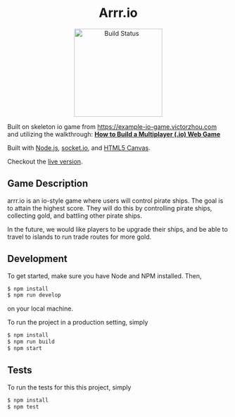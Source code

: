 <h1 align="center">
    Arrr.io
</h1>
<p align="center">
    <img src="https://user-images.githubusercontent.com/24238074/92659677-d76e5500-f2c6-11ea-8969-54025e018597.png" width="200" height="200" alt="Build Status"></img>
  </a>
</p>

Built on skeleton io game from <a href="https://example-io-game.victorzhou.com">https://example-io-game.victorzhou.com</a> and utilizing the walkthrough: [**How to Build a Multiplayer (.io) Web Game**](https://victorzhou.com/blog/build-an-io-game-part-1/)

Built with [Node.js](https://nodejs.org/), [socket.io](https://socket.io/), and [HTML5 Canvas](https://www.w3schools.com/html/html5_canvas.asp).

Checkout the [live version](http://ec2-3-95-192-146.compute-1.amazonaws.com:3000/).

## Game Description
arrr.io is an io-style game where users will control pirate ships. The goal is to attain the highest score. They will do this by controlling pirate ships, collecting gold, and battling other pirate ships.

In the future, we would like players to be upgrade their ships, and be able to travel to islands to run trade routes for more gold.

## Development

To get started, make sure you have Node and NPM installed. Then,

```bash
$ npm install
$ npm run develop
```

on your local machine.

To run the project in a production setting, simply

```bash
$ npm install
$ npm run build
$ npm start
```

## Tests

To run the tests for this this project, simply

```bash
$ npm install
$ npm test
```
